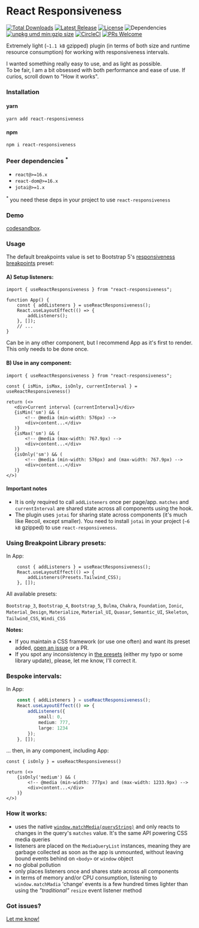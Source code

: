 # React Responsiveness
<p>
<a href="https://www.npmjs.com/package/react-responsiveness"><img src="https://img.shields.io/npm/dt/react-responsiveness.svg" alt="Total Downloads"></a>
<a href="https://www.npmjs.com/package/react-responsiveness"><img src="https://img.shields.io/npm/v/react-responsiveness.svg" alt="Latest Release"></a>
<a href="https://github.com/andrei-gheorghiu/react-responsiveness/blob/main/LICENSE.MD"><img src="https://img.shields.io/npm/l/react-responsiveness.svg" alt="License"></a>
<img src="https://img.shields.io/badge/dependencies-0-brightgreen.svg" alt="Dependencies" />
<a href="https://unpkg.com/react-responsiveness"><img src="https://img.badgesize.io/https://unpkg.com/react-responsiveness.svg?compression=gzip&label=umd:minzip" alt="unpkg umd min:gzip size" /></a>
<a href="https://circleci.com/gh/andrei-gheorghiu/react-responsiveness/tree/main"><img src="https://circleci.com/gh/andrei-gheorghiu/react-responsiveness/tree/main.svg?style=svg" alt="CircleCI" /></a>
<a href="https://makeapullrequest.com"><img src="https://img.shields.io/badge/PRs-welcome-brightgreen.svg?style=flat-square" alt="PRs Welcome"/></a>
</p>
Extremely light (<code>~1.1 kB</code> gzipped) plugin (in terms of both size and runtime resource consumption) for working with responsiveness intervals.

I wanted something really easy to use, and as light as possible.   
To be fair, I am a bit obsessed with both performance and ease of use. If curios, scroll down to "How it works".

### Installation

#### yarn
```terminal
yarn add react-responsiveness
```

#### npm
```terminal
npm i react-responsiveness
```
### Peer dependencies <sup>*</sup>
- `react@>=16.x`
- `react-dom@>=16.x`
- `jotai@>=1.x`

<sup>*</sup> you need these deps in your project to use `react-responsiveness`

### Demo

[codesandbox](https://codesandbox.io/p/github/codesandbox/codesandbox-template-vite-react/csb-ss87sf/react-responsiveness?file=%2Fsrc%2FApp.tsx).

### Usage

The default breakpoints value is set to Bootstrap 5's [responsiveness breakpoints](https://getbootstrap.com/docs/5.3/layout/breakpoints/#available-breakpoints) preset:
#### A) Setup listeners:

```tsx
import { useReactResponsiveness } from "react-responsiveness";

function App() {
    const { addListeners } = useReactResponsiveness();
    React.useLayoutEffect(() => {
        addListeners();
    }, []);
    // ...
}
```
Can be in any other component, but I recommend App as it's first to render. This only needs to be done once.
#### B) Use in any component:
```tsx
import { useReactResponsiveness } from "react-responsiveness";

const { isMin, isMax, isOnly, currentInterval } = useReactResponsiveness()
    
return (<>
   <div>Current interval {currentInterval}</div>
   {isMin('sm') && (
       <!-- @media (min-width: 576px) -->
       <div>content...</div>
   )}
   {isMax('sm') && (
       <!-- @media (max-width: 767.9px) -->
       <div>content...</div>
   )}
   {isOnly('sm') && (
       <!-- @media (min-width: 576px) and (max-width: 767.9px) -->
       <div>content...</div>
   )}
</>)
```
#### Important notes
- It is only required to call `addListeners` once per page/app. `matches` and `currentInterval` are shared state across all components using the hook.
- The plugin uses `jotai` for sharing state across components (it's much like Recoil, except smaller). 
You need to install `jotai` in your project (`~6 kB` gzipped) to use `react-responsiveness`.

### Using Breakpoint Library presets:
In App:
```tsx
    const { addListeners } = useReactResponsiveness();
    React.useLayoutEffect(() => {
        addListeners(Presets.Tailwind_CSS);
    }, []);
```
All available presets:

`Bootstrap_3`, `Bootstrap_4`, `Bootstrap_5`, `Bulma`, `Chakra`, `Foundation`, `Ionic`, `Material_Design`, `Materialize`, `Material_UI`, `Quasar`, `Semantic_UI`, `Skeleton`, `Tailwind_CSS`, `Windi_CSS`

**Notes:**
- If you maintain a CSS framework (or use one often) and want its preset added, [open an issue](https://github.com/andrei-gheorghiu/react-responsiveness/issues) or a PR.
- If you spot any inconsistency in [the presets](https://github.com/andrei-gheorghiu/react-responsiveness/blob/main/lib/presets.ts) (either my typo or some library update), please, let me know, I'll correct it.

### Bespoke intervals:
In App:
```ts
    const { addListeners } = useReactResponsiveness();
    React.useLayoutEffect(() => {
        addListeners({
            small: 0,
            medium: 777,
            large: 1234
        });
    }, []);
```
... then, in any component, including App: 
```tsx
const { isOnly } = useReactResponsiveness()

return (<>
    {isOnly('medium') && (
        <!-- @media (min-width: 777px) and (max-width: 1233.9px) -->
        <div>content...</div>
    )}
</>)
```

### How it works:
- uses the native [`window.matchMedia(queryString)`](https://developer.mozilla.org/en-US/docs/Web/API/Window/matchMedia) and only reacts to changes in the query's `matches` value. It's the same API powering CSS media queries
- listeners are placed on the `MediaQueryList` instances, meaning they are garbage collected as soon as the app is unmounted, without leaving bound events behind on `<body>` or `window` object
- no global pollution
- only places listeners once and shares state across all components
- in terms of memory and/or CPU consumption, listening to `window.matchMadia` 'change' events is a few hundred times lighter than using the _"traditional"_ `resize` event listener method

### Got issues?
[Let me know!](https://github.com/andrei-gheorghiu/react-responsiveness/issues)
